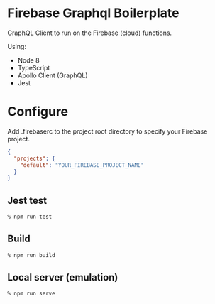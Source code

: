 # Firebase Graphql Boilerplate

GraphQL Client to run on the Firebase (cloud) functions. 

Using:
- Node 8
- TypeScript
- Apollo Client (GraphQL)
- Jest

# Configure

Add .firebaserc to the project root directory to specify your Firebase project.

```json
{
  "projects": {
    "default": "YOUR_FIREBASE_PROJECT_NAME"
  }
}
```

## Jest test

```zsh
% npm run test
```

## Build

```zsh
% npm run build
```

## Local server (emulation)

```zsh
% npm run serve
```
